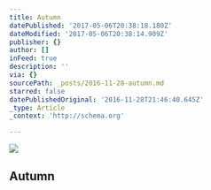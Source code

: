 ```yaml
---
title: Autumn
datePublished: '2017-05-06T20:38:18.180Z'
dateModified: '2017-05-06T20:38:14.909Z'
publisher: {}
author: []
inFeed: true
description: ''
via: {}
sourcePath: _posts/2016-11-28-autumn.md
starred: false
datePublishedOriginal: '2016-11-28T21:46:40.645Z'
_type: Article
_context: 'http://schema.org'

---
```

<article style=""><img src="https://the-grid-user-content.s3-us-west-2.amazonaws.com/e0c34de4-e3bd-48d1-bd89-7fddd164bcce.jpg" /><h1>Autumn</h1></article>